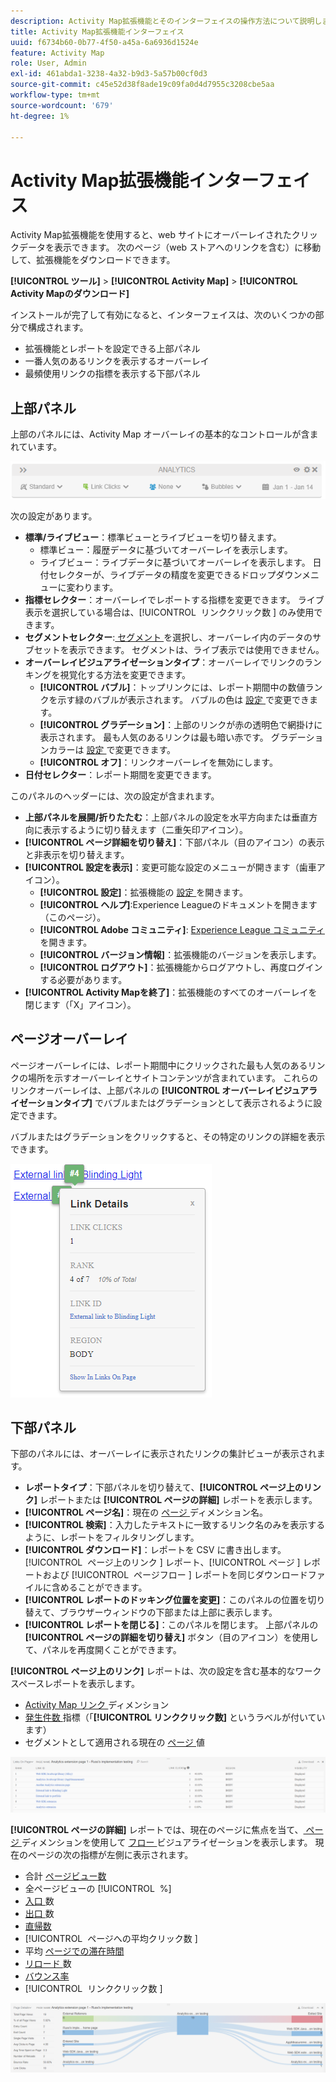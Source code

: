 ```yaml
---
description: Activity Map拡張機能とそのインターフェイスの操作方法について説明します。
title: Activity Map拡張機能インターフェイス
uuid: f6734b60-0b77-4f50-a45a-6a6936d1524e
feature: Activity Map
role: User, Admin
exl-id: 461abda1-3238-4a32-b9d3-5a57b00cf0d3
source-git-commit: c45e52d38f8ade19c09fa0d4d7955c3208cbe5aa
workflow-type: tm+mt
source-wordcount: '679'
ht-degree: 1%

---
```


# Activity Map拡張機能インターフェイス

Activity Map拡張機能を使用すると、web サイトにオーバーレイされたクリックデータを表示できます。 次のページ（web ストアへのリンクを含む）に移動して、拡張機能をダウンロードできます。

**[!UICONTROL ツール]** > **[!UICONTROL Activity Map]** > **[!UICONTROL Activity Mapのダウンロード]**

インストールが完了して有効になると、インターフェイスは、次のいくつかの部分で構成されます。

* 拡張機能とレポートを設定できる上部パネル
* 一番人気のあるリンクを表示するオーバーレイ
* 最頻使用リンクの指標を表示する下部パネル

## 上部パネル

上部のパネルには、Activity Map オーバーレイの基本的なコントロールが含まれています。

![ オーバーレイ ](../assets/overlay.png)

次の設定があります。

* **標準/ライブビュー**：標準ビューとライブビューを切り替えます。
   * 標準ビュー：履歴データに基づいてオーバーレイを表示します。
   * ライブビュー：ライブデータに基づいてオーバーレイを表示します。 日付セレクターが、ライブデータの精度を変更できるドロップダウンメニューに変わります。
* **指標セレクター**：オーバーレイでレポートする指標を変更できます。 ライブ表示を選択している場合は、[!UICONTROL &#x200B; リンククリック数 &#x200B;] のみ使用できます。
* **セグメントセレクター**:[ セグメント ](/help/components/segmentation/seg-overview.md) を選択し、オーバーレイ内のデータのサブセットを表示できます。 セグメントは、ライブ表示では使用できません。
* **オーバーレイビジュアライゼーションタイプ**：オーバーレイでリンクのランキングを視覚化する方法を変更できます。
   * **[!UICONTROL バブル]**：トップリンクには、レポート期間中の数値ランクを示す緑のバブルが表示されます。 バブルの色は [ 設定 ](settings.md) で変更できます。
   * **[!UICONTROL グラデーション]**：上部のリンクが赤の透明色で網掛けに表示されます。 最も人気のあるリンクは最も暗い赤です。 グラデーションカラーは [ 設定 ](settings.md) で変更できます。
   * **[!UICONTROL オフ]**：リンクオーバーレイを無効にします。
* **日付セレクター**：レポート期間を変更できます。

このパネルのヘッダーには、次の設定が含まれます。

* **上部パネルを展開/折りたたむ**：上部パネルの設定を水平方向または垂直方向に表示するように切り替えます（二重矢印アイコン）。
* **[!UICONTROL ページ詳細を切り替え]**：下部パネル（目のアイコン）の表示と非表示を切り替えます。
* **[!UICONTROL 設定を表示]**：変更可能な設定のメニューが開きます（歯車アイコン）。
   * **[!UICONTROL 設定]**：拡張機能の [ 設定 ](settings.md) を開きます。
   * **[!UICONTROL ヘルプ]**:Experience Leagueのドキュメントを開きます（このページ）。
   * **[!UICONTROL Adobe コミュニティ]**: [Experience League コミュニティ ](https://experienceleaguecommunities.adobe.com/?profile.language=ja) を開きます。
   * **[!UICONTROL バージョン情報]**：拡張機能のバージョンを表示します。
   * **[!UICONTROL ログアウト]**：拡張機能からログアウトし、再度ログインする必要があります。
* **[!UICONTROL Activity Mapを終了]**：拡張機能のすべてのオーバーレイを閉じます（「X」アイコン）。

## ページオーバーレイ

ページオーバーレイには、レポート期間中にクリックされた最も人気のあるリンクの場所を示すオーバーレイとサイトコンテンツが含まれています。 これらのリンクオーバーレイは、上部パネルの **[!UICONTROL オーバーレイビジュアライゼーションタイプ]** でバブルまたはグラデーションとして表示されるように設定できます。

バブルまたはグラデーションをクリックすると、その特定のリンクの詳細を表示できます。

![ リンクバブル ](../assets/link-bubble.png)

## 下部パネル

下部のパネルには、オーバーレイに表示されたリンクの集計ビューが表示されます。

* **レポートタイプ**：下部パネルを切り替えて、**[!UICONTROL ページ上のリンク]** レポートまたは **[!UICONTROL ページの詳細]** レポートを表示します。
* **[!UICONTROL ページ名]**：現在の [ ページ ](/help/components/dimensions/page.md) ディメンション名。
* **[!UICONTROL 検索]**：入力したテキストに一致するリンク名のみを表示するように、レポートをフィルタリングします。
* **[!UICONTROL ダウンロード]**：レポートを CSV に書き出します。 [!UICONTROL &#x200B; ページ上のリンク &#x200B;] レポート、[!UICONTROL &#x200B; ページ &#x200B;] レポートおよび [!UICONTROL &#x200B; ページフロー &#x200B;] レポートを同じダウンロードファイルに含めることができます。
* **[!UICONTROL レポートのドッキング位置を変更]**：このパネルの位置を切り替えて、ブラウザーウィンドウの下部または上部に表示します。
* **[!UICONTROL レポートを閉じる]**：このパネルを閉じます。 上部パネルの **[!UICONTROL ページの詳細を切り替え]** ボタン（目のアイコン）を使用して、パネルを再度開くことができます。

**[!UICONTROL ページ上のリンク]** レポートは、次の設定を含む基本的なワークスペースレポートを表示します。

* [Activity Map リンク ](/help/components/dimensions/activity-map-link.md) ディメンション
* [ 発生件数 ](/help/components/metrics/occurrences.md) 指標（「**[!UICONTROL リンククリック数]** というラベルが付いています）
* セグメントとして適用される現在の [ ページ ](/help/components/dimensions/page.md) 値

![ ページパネル上のリンク ](../assets/links-on-page.png)

**[!UICONTROL ページの詳細]** レポートでは、現在のページに焦点を当て、[ ページ ](/help/analyze/analysis-workspace/visualizations/c-flow/flow.md) ディメンションを使用して [ フロー ](/help/components/dimensions/page.md) ビジュアライゼーションを表示します。 現在のページの次の指標が左側に表示されます。

* 合計 [ ページビュー数 ](/help/components/metrics/page-views.md)
* 全ページビューの [!UICONTROL &#x200B; %]
* [ 入口 ](/help/components/metrics/entries.md) 数
* [ 出口 ](/help/components/metrics/exits.md) 数
* [直帰数](/help/components/metrics/single-page-visits.md)
* [!UICONTROL &#x200B; ページへの平均クリック数 &#x200B;]
* 平均 [ ページでの滞在時間 ](/help/components/metrics/time-spent.md)
* [ リロード ](/help/components/metrics/reloads.md) 数
* [バウンス率](/help/components/metrics/bounce-rate.md)
* [!UICONTROL &#x200B; リンククリック数 &#x200B;]

![ページの詳細](../assets/page-details.png)
